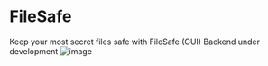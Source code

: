 # FileSafe
Keep your most secret files safe with FileSafe (GUI)
Backend under development 
![image](https://user-images.githubusercontent.com/19478700/129132074-76944210-e452-4cb3-9eba-9d6c0ff5eb1f.png)
